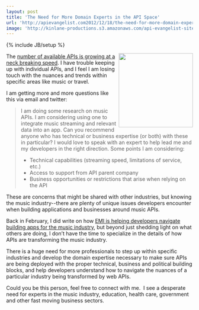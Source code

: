 ```yaml
---
layout: post
title: 'The Need for More Domain Experts in the API Space'
url: 'http://apievangelist.com2012/12/18/the-need-for-more-domain-experts-in-the-api-space/'
image: 'http://kinlane-productions.s3.amazonaws.com/api-evangelist-site/blog/Music-App-Icon.jpg'
---
```

{% include JB/setup %}
<p>
     <img src="https://s3.amazonaws.com/kinlane-productions/api-evangelist/Music-App-Icon.jpg"  width="200" align="right" />
</p>
<p>
     The <a href="http://blog.programmableweb.com/2012/05/22/6000-apis-its-business-its-social-and-its-happening-quickly/">number of available APIs is growing at a neck breaking speed</a>. I have trouble keeping up with individual APIs, and I feel I am losing touch with the nuances and trends within specific areas like music or travel.
</p>
<p>
     I am getting more and more questions like this via email and twitter:
</p>
<blockquote>
     <p>
          I am doing some research on music APIs. I am considering using one to integrate music streaming and relevant data into an app. Can you recommend anyone who has technical or business expertise (or both) with these in particular? I would love to speak with an expert to help lead me and my developers in the right direction. Some points I am considering:
     </p>
     <ul >
          <li>
               Technical capabilities (streaming speed, limitations of service, etc.)
          </li>
          <li>
               Access to support from API parent company
          </li>
          <li>
               Business opportunities or restrictions that arise when relying on the API
          </li>
     </ul>
</blockquote>
<p>
     These are concerns that might be shared with other industries, but knowing the music industry--there are plenty of unique issues developers encounter when building applications and businesses around music APIs.
</p>
<p>
     Back in February, I did write on how <a href="http://blog.programmableweb.com/2012/02/15/emi-helps-developers-navigate-building-apps-for-music-industry/">EMI is helping developers navigate building apps for the music industry</a>, but beyond just shedding light on what others are doing, I don’t have the time to specialize in the details of how APIs are transforming the music industry.
</p>
<p>
     There is a huge need for more professionals to step up within specific industries and develop the domain expertise necessary to make sure APIs are being deployed with the proper technical, business and political building blocks, and help developers understand how to navigate the nuances of a particular industry being transformed by web APIs.
</p>
<p>
     Could you be this person, feel free to connect with me.  I see a desperate need for experts in the music industry, education, health care, government and other fast moving business sectors.
</p>
